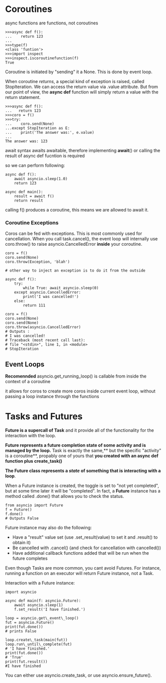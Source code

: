 # Coroutines

async functions are functions, not coroutines

```
>>>async def f():
...    return 123
...
>>>type(f)
<class 'funtion'>
>>>import inspect
>>>inspect.iscoroutinefunction(f)
True
```


Coroutine is initiated by "sending" it a None. This is done by event loop.

When coroutine *returns*, a special kind of exception is raised, called StopIteration. We can access the return value via .value attribute.
But from our point of view, the **async def** function will simply return a value with the return statement.
```
>>>async def f():
...   return 123
>>>coro = f()
>>>try:
...    coro.send(None)
...except StopIteration as E:
...    print('The answer was:', e.value)
...
The answer was: 123
```
await syntax awaits awaitable, therefore implementing __await__() or calling the result of async def fucntion is required

so we can perform following:

```
async def f():
    await asyncio.sleep(1.0)
    return 123

async def main():
    result = await f()
    return result
```

calling f() produces a coroutine, this means we are allowed to await it.


### Coroutine Exceptions

Coros can be fed with exceptions. This is most commonly used for cancellation.
When you call task.cancel(), the event loop will internally use coro.throw() to raise asyncio.CancelledError **inside** your coroutine.

```
coro = f()
coro.send(None)
coro.throw(Exception, 'blah')

# other way to inject an exception is to do it from the outside

async def f():
    try:
        while True: await asyncio.sleep(0)
    except asyncio.CancelledError:
        print('I was cancelled!')
    else:
        return 111

coro = f()
coro.send(None)
coro.send(None)
coro.throw(asyncio.CancelledError)
# Outputs : 
# I was cancelled!
# Traceback (most recent call last):
# file "<stdin>", line 1, in <module>
# StopIteration
```


## Event Loops

**Recomennded**
asyncio.get\_running\_loop() is callable from inside the context of a coroutine

it allows for coros to create more coros inside current event loop, without passing a loop instance through the functions


# Tasks and Futures

**Future is a supercall of Task** and it provide all of the functionality for the interaction with the loop.

**Future represents a future completion state of some activity and is managed by the loop.**
Task is exactly the same,** but the specific "activity" is a coroutine**, propably one of yours 
that **you created with an async def function plus create_task()**

**The Future class represents a *state* of something that is interacting with a loop**.

When a Future instance is created, the toggle is set to "not yet completed", but at some time later 
it will be "completed". In fact, a **Future** instance has a method called .done() that allows you to check the status.

```
from asyncio import Future
f = Future()
f.done()
# Outputs False
```

Future instance may also do the following:

- Have a "result" value set (use .set\_result(value) to set it and .result() to obtain it)
- Be cancelled with .cancel() (and check for cancellation with cancelled())
- Have additional callback functions added that will be run when the future completes

Even though Tasks are more common, you cant avoid Futures. 
For instance, running a function on an executor will return Future instance, not a Task.


Interaction with a Future instance:

```
import asyncio

async def main(f: asyncio.Future):
    await asyncio.sleep(1)
    f.set_result('I have finished.')

loop = asyncio.get\_event\_loop()
fut = asyncio.Future()
print(fut.done())
# prints False

loop.create\_task(main(fut))
loop.run\_until\_complete(fut)
# 'I have finished.'
print(fut.done())
# 'True'
print(fut.result())
#I have finished
```

You can either use asyncio.create\_task, or use asyncio.ensure\_future().




